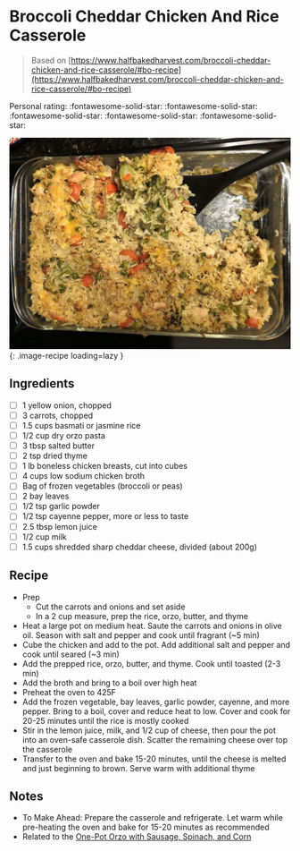 # Broccoli Cheddar Chicken And Rice Casserole

> Based on [https://www.halfbakedharvest.com/broccoli-cheddar-chicken-and-rice-casserole/#bo-recipe](https://www.halfbakedharvest.com/broccoli-cheddar-chicken-and-rice-casserole/#bo-recipe)

<!-- {cts} rating=5; (User can specify rating on scale of 1-5) -->

Personal rating: :fontawesome-solid-star: :fontawesome-solid-star: :fontawesome-solid-star: :fontawesome-solid-star: :fontawesome-solid-star:

<!-- {cte} -->

<!-- {cts} name_image=broccoli_cheddar_chicken_and_rice_casserole.jpeg; (User can specify image name) -->

![broccoli_cheddar_chicken_and_rice_casserole.jpeg](./broccoli_cheddar_chicken_and_rice_casserole.jpeg){: .image-recipe loading=lazy }

<!-- {cte} -->

## Ingredients

- [ ] 1 yellow onion, chopped
- [ ] 3 carrots, chopped
- [ ] 1.5 cups basmati or jasmine rice
- [ ] 1/2 cup dry orzo pasta
- [ ] 3 tbsp salted butter
- [ ] 2 tsp dried thyme
- [ ] 1 lb boneless chicken breasts, cut into cubes
- [ ] 4 cups low sodium chicken broth
- [ ] Bag of frozen vegetables (broccoli or peas)
- [ ] 2 bay leaves
- [ ] 1/2 tsp garlic powder
- [ ] 1/2 tsp cayenne pepper, more or less to taste
- [ ] 2.5 tbsp lemon juice
- [ ] 1/2 cup milk
- [ ] 1.5 cups shredded sharp cheddar cheese, divided (about 200g)

## Recipe

- Prep
    - Cut the carrots and onions and set aside
    - In a 2 cup measure, prep the rice, orzo, butter, and thyme
- Heat a large pot on medium heat. Saute the carrots and onions in olive oil. Season with salt and pepper and cook until fragrant (~5 min)
- Cube the chicken and add to the pot. Add additional salt and pepper and cook until seared (~3 min)
- Add the prepped rice, orzo, butter, and thyme. Cook until toasted (2-3 min)
- Add the broth and bring to a boil over high heat
- Preheat the oven to 425F
- Add the frozen vegetable, bay leaves, garlic powder, cayenne, and more pepper. Bring to a boil, cover and reduce heat to low. Cover and cook for 20-25 minutes until the rice is mostly cooked
- Stir in the lemon juice, milk, and 1/2 cup of cheese, then pour the pot into an oven-safe casserole dish. Scatter the remaining cheese over top the casserole
- Transfer to the oven and bake 15-20 minutes, until the cheese is melted and just beginning to brown. Serve warm with additional thyme

## Notes

- To Make Ahead: Prepare the casserole and refrigerate. Let warm while pre-heating the oven and bake for 15-20 minutes as recommended
- Related to the [One-Pot Orzo with Sausage, Spinach, and Corn](../pasta/one_pot_orzo_with_sausage_spinach_and_corn.md)
